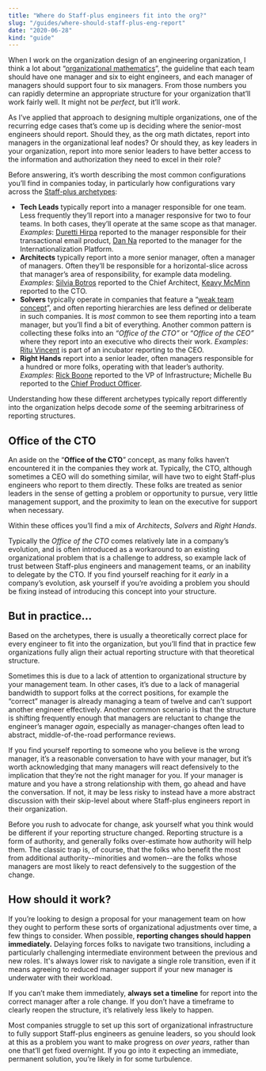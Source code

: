 ```yaml
---
title: "Where do Staff-plus engineers fit into the org?"
slug: "/guides/where-should-staff-plus-eng-report"
date: "2020-06-28"
kind: "guide"
---
```


When I work on the organization design of an engineering organization, I think a lot about “[organizational mathematics](https://lethain.com/sizing-engineering-teams/)”, the guideline that each team should have one manager and six to eight engineers, and each manager of managers should support four to six managers. From those numbers you can rapidly determine an appropriate structure for your organization that’ll work fairly well. It might not be _perfect_, but it’ll _work_.

As I’ve applied that approach to designing multiple organizations, one of the recurring edge cases that’s come up is deciding where the senior-most engineers should report. Should they, as the org math dictates, report into managers in the organizational leaf nodes? Or should they, as key leaders in your organization, report into more senior leaders to have better access to the information and authorization they need to excel in their role?

Before answering, it’s worth describing the most common configurations you’ll find in companies today, in particularly how configurations vary across the [Staff-plus archetypes](https://lethain.com/staff-engineer-archetypes/):



*   **Tech Leads** typically report into a manager responsible for one team. Less frequently they’ll report into a manager responsive for two to four teams. In both cases, they’ll operate at the same scope as that manager. _Examples_: [Duretti Hirpa](https://staffeng.com/stories/duretti-hirpa) reported to the manager responsible for their transactional email product, [Dan Na](https://staffeng.com/stories/dan-na) reported to the manager for the Internationalization Platform.
*   **Architects** typically report into a more senior manager, often a manager of managers. Often they’ll be responsible for a horizontal-slice across that manager’s area of responsibility, for example data modeling. _Examples_: [Silvia Botros](https://staffeng.com/stories/silvia-botros) reported to the Chief Architect, [Keavy McMinn](https://staffeng.com/stories/keavy-mcminn) reported to the CTO.
*   **Solvers** typically operate in companies that feature a “[weak team concept](https://lethain.com/staff-engineer-archetypes/)”, and often reporting hierarchies are less defined or deliberate in such companies. It is _most_ common to see them reporting into a team manager, but you’ll find a bit of everything. Another common pattern is collecting these folks into an _“Office of the CTO”_ or “_Office of the CEO”_ where they report into an executive who directs their work. _Examples_: [Ritu Vincent](https://staffeng.com/stories/ritu-vincent) is part of an incubator reporting to the CEO.
*   **Right Hands** report into a senior leader, often managers responsible for a hundred or more folks, operating with that leader’s authority. _Examples_: [Rick Boone](https://staffeng.com/stories/rick-boone) reported to the VP of Infrastructure; Michelle Bu reported to the [Chief Product Officer](https://staffeng.com/stories/michelle-bu).

Understanding how these different archetypes typically report differently into the organization helps decode _some_ of the seeming arbitrariness of reporting structures.

## Office of the CTO

An aside on the “**Office of the CTO**” concept, as many folks haven’t encountered it in the companies they work at. Typically, the CTO, although sometimes a CEO will do something similar, will have two to eight Staff-plus engineers who report to them directly. These folks are treated as senior leaders in the sense of getting a problem or opportunity to pursue, very little management support, and the proximity to lean on the executive for support when necessary.

Within these offices you’ll find a mix of _Architects_, _Solvers_ and _Right Hands_.

Typically the _Office of the CTO_ comes relatively late in a company’s evolution, and is often introduced as a workaround to an existing organizational problem that is a challenge to address, so example lack of trust between Staff-plus engineers and management teams, or an inability to delegate by the CTO. If you find yourself reaching for it _early_ in a company’s evolution, ask yourself if you’re avoiding a problem you should be fixing instead of introducing this concept into your structure.

## But in practice…

Based on the archetypes, there is usually a theoretically correct place for every engineer to fit into the organization, but you’ll find that in practice few organizations fully align their actual reporting structure with that theoretical structure.

Sometimes this is due to a lack of attention to organizational structure by your management team. In other cases, it’s due to a lack of managerial bandwidth to support folks at the correct positions, for example the “correct” manager is already managing a team of twelve and can’t support another engineer effectively. Another common scenario is that the structure is shifting frequently enough that managers are reluctant to change the engineer’s manager _again_, especially as manager-changes often lead to abstract, middle-of-the-road performance reviews.

If you find yourself reporting to someone who you believe is the wrong manager, it’s a reasonable conversation to have with your manager, but it’s worth acknowledging that many managers will react defensively to the implication that they’re not the right manager for you. If your manager is mature and you have a strong relationship with them, go ahead and have the conversation. If not, it may be less risky to instead have a more abstract discussion with their skip-level about where Staff-plus engineers report in their organization.

Before you rush to advocate for change, ask yourself what you think would be different if your reporting structure changed. Reporting structure is a form of authority, and generally folks over-estimate how authority will help them. The classic trap is, of course, that the folks who benefit the most from additional authority--minorities and women--are the folks whose managers are most likely to react defensively to the suggestion of the change.

## How should it work?

If you’re looking to design a proposal for your management team on how they ought to perform these sorts of organizational adjustments over time, a few things to consider. When possible, **reporting changes should happen immediately.** Delaying forces folks to navigate two transitions, including a particularly
challenging intermediate environment between the previous and new roles. It's always lower risk to navigate a single role
transition, even if it means agreeing to reduced manager support if your new manager is underwater with their workload.

If you can’t make them immediately, **always set a timeline** for report into the correct manager after a role change. If you don’t have a timeframe to clearly reopen the structure, it’s relatively less likely to happen.

Most companies struggle to set up this sort of organizational infrastructure to fully support Staff-plus engineers as genuine leaders, so you should look at this as a problem you want to make progress on _over years_, rather than one that’ll get fixed overnight. If you go into it expecting an immediate, permanent solution, you’re likely in for some turbulence.